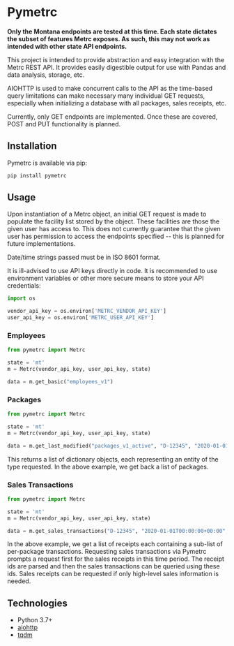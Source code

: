 # Pymetrc

**Only the Montana endpoints are tested at this time. Each state dictates the subset of features Metrc exposes. As such, this may not work as intended with other state API endpoints.**

This project is intended to provide abstraction and easy integration with the Metrc REST API. It provides easily digestible output for use with Pandas and data analysis, storage, etc.

AIOHTTP is used to make concurrent calls to the API as the time-based query limitations can make necessary many individual GET requests, especially when initializing a database with all packages, sales receipts, etc.

Currently, only GET endpoints are implemented. Once these are covered, POST and PUT functionality is planned.

## Installation

Pymetrc is available via pip:

```sh
pip install pymetrc
```

## Usage

Upon instantiation of a Metrc object, an initial GET request is made to populate the facility list stored by the object. These facilities are those the given user has access to. This does not currently guarantee that the given user has permission to access the endpoints specified -- this is planned for future implementations.

Date/time strings passed must be in ISO 8601 format.

It is ill-advised to use API keys directly in code. It is recommended to use environment variables or other more secure means to store your API credentials:

```py
import os

vendor_api_key = os.environ['METRC_VENDOR_API_KEY']
user_api_key = os.environ['METRC_USER_API_KEY']
```

### Employees

```py
from pymetrc import Metrc

state = 'mt'
m = Metrc(vendor_api_key, user_api_key, state)

data = m.get_basic("employees_v1")
```

### Packages

```py
from pymetrc import Metrc

state = 'mt'
m = Metrc(vendor_api_key, user_api_key, state)

data = m.get_last_modified("packages_v1_active", "D-12345", "2020-01-01T00:00:00+00:00", "2021-01-01T00:00:00+00:00")
```

This returns a list of dictionary objects, each representing an entity of the type requested. In the above example, we get back a list of packages.

### Sales Transactions

```py
from pymetrc import Metrc

state = 'mt'
m = Metrc(vendor_api_key, user_api_key, state)

data = m.get_sales_transactions("D-12345", "2020-01-01T00:00:00+00:00", "2021-01-01T00:00:00+00:00")
```

In the above example, we get a list of receipts each containing a sub-list of per-package transactions. Requesting sales transactions via Pymetrc prompts a request first for the sales receipts in this time period. The receipt ids are parsed and then the sales transactions can be queried using these ids. Sales receipts can be requested if only high-level sales information is needed.

## Technologies
- Python 3.7+
- [aiohttp](https://github.com/aio-libs/aiohttp)
- [tqdm](https://github.com/tqdm/tqdm)
